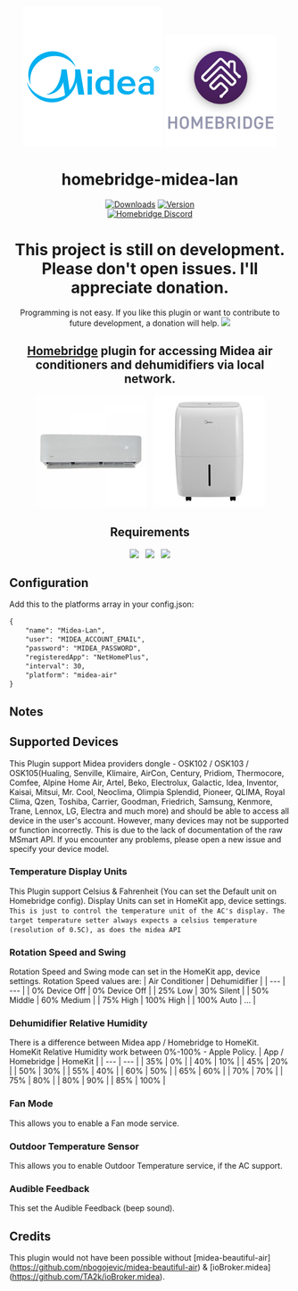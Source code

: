 <p ALIGN="CENTER">
<img src="branding/midea.png" width="250px">
<img src="https://github.com/homebridge/branding/raw/master/logos/homebridge-wordmark-logo-vertical.png" width="200px">
</p>

<SPAN ALIGN="CENTER">

# homebridge-midea-lan

[![Downloads](https://img.shields.io/npm/dt/homebridge-midea-lan.svg?color=critical)](https://www.npmjs.com/package/homebridge-midea-lan)
[![Version](https://img.shields.io/npm/v/homebridge-midea-lan)](https://www.npmjs.com/package/homebridge-midea-lan)<br>
[![Homebridge Discord](https://img.shields.io/discord/432663330281226270?color=728ED5&logo=discord&label=discord)](https://discord.gg/WE4eqqjZ)<br>

<!-- [![verified-by-homebridge](https://badgen.net/badge/homebridge/verified/purple)](https://github.com/homebridge/homebridge/wiki/Verified-Plugins) -->

# This project is still on development. Please don't open issues. I'll appreciate donation.

Programming is not easy.
If you like this plugin or want to contribute to future development, a donation will help. <a target="blank" href="https://www.paypal.me/hillaliy"><img src="https://img.shields.io/badge/PayPal-Donate-blue.svg?logo=paypal"/></a><br>

## [Homebridge](https://github.com/nfarina/homebridge) plugin for accessing Midea air conditioners and dehumidifiers via local network.

<img src="branding/Air_Conditioner.png" width="200px"> &nbsp;
<img src="branding/Dehumidifier.jpeg" width="200px">

## Requirements

<img src="https://img.shields.io/badge/node-%3E%3D16.0.0-brightgreen"> &nbsp;
<img src="https://img.shields.io/badge/homebridge-%3E%3D1.4.0-brightgreen"> &nbsp;
<img src="https://img.shields.io/badge/iOS-%3E%3D14.0.0-brightgreen">

<SPAN ALIGN="Left">

## Configuration

Add this to the platforms array in your config.json:

    {
        "name": "Midea-Lan",
        "user": "MIDEA_ACCOUNT_EMAIL",
        "password": "MIDEA_PASSWORD",
        "registeredApp": "NetHomePlus",
        "interval": 30,
        "platform": "midea-air"
    }

## Notes

## Supported Devices

This Plugin support Midea providers dongle - OSK102 / OSK103 / OSK105(Hualing, Senville, Klimaire, AirCon, Century, Pridiom, Thermocore, Comfee, Alpine Home Air, Artel, Beko, Electrolux, Galactic, Idea, Inventor, Kaisai, Mitsui, Mr. Cool, Neoclima, Olimpia Splendid, Pioneer, QLIMA, Royal Clima, Qzen, Toshiba, Carrier, Goodman, Friedrich, Samsung, Kenmore, Trane, Lennox, LG, Electra and much more) and should be able to access all device in the user's account. However, many devices may not be supported or function incorrectly. This is due to the lack of documentation of the raw MSmart API. If you encounter any problems, please open a new issue and specify your device model.

### Temperature Display Units

This Plugin support Celsius & Fahrenheit (You can set the Default unit on Homebridge config).
Display Units can set in HomeKit app, device settings.
`This is just to control the temperature unit of the AC's display. The target temperature setter always expects a celsius temperature (resolution of 0.5C), as does the midea API`

### Rotation Speed and Swing

Rotation Speed and Swing mode can set in the HomeKit app, device settings.
Rotation Speed values are:
| Air Conditioner | Dehumidifier |
| --- | --- |
| 0% Device Off | 0% Device Off |
| 25% Low | 30% Silent |
| 50% Middle | 60% Medium |
| 75% High | 100% High |
| 100% Auto | ... |

### Dehumidifier Relative Humidity

There is a difference between Midea app / Homebridge to HomeKit.
HomeKit Relative Humidity work between 0%-100% - Apple Policy.
| App / Homebridge | HomeKit |
| --- | --- |
| 35% | 0% |
| 40% | 10% |
| 45% | 20% |
| 50% | 30% |
| 55% | 40% |
| 60% | 50% |
| 65% | 60% |
| 70% | 70% |
| 75% | 80% |
| 80% | 90% |
| 85% | 100% |

### Fan Mode

This allows you to enable a Fan mode service.

### Outdoor Temperature Sensor

This allows you to enable Outdoor Temperature service, if the AC support.

### Audible Feedback

This set the Audible Feedback (beep sound).

## Credits

This plugin would not have been possible without [midea-beautiful-air] (https://github.com/nbogojevic/midea-beautiful-air) & [ioBroker.midea] (https://github.com/TA2k/ioBroker.midea).
